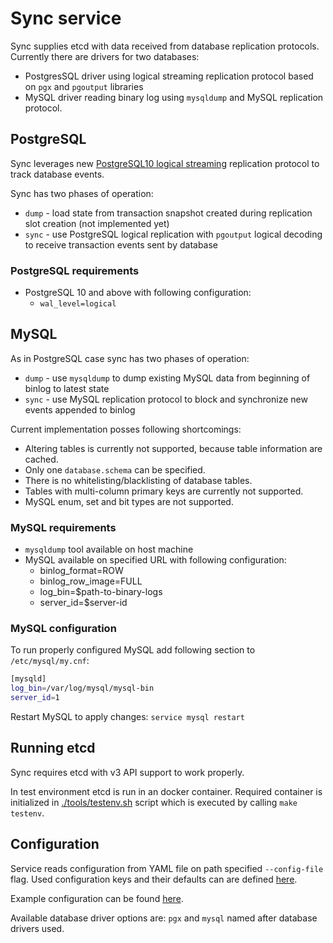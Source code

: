 # Sync service

Sync supplies etcd with data received from database replication protocols.
Currently there are drivers for two databases:

- PostgresSQL driver using logical streaming replication protocol based on `pgx` and `pgoutput` libraries
- MySQL driver reading binary log using `mysqldump` and MySQL replication protocol.

## PostgreSQL

Sync leverages new [PostgreSQL10 logical streaming](https://www.postgresql.org/docs/10/static/protocol-logical-replication.html) replication protocol to track database events.

Sync has two phases of operation:

- `dump` - load state from transaction snapshot created during replication slot creation (not implemented yet)
- `sync` - use PostgreSQL logical replication with `pgoutput` logical decoding to receive transaction events sent by database

### PostgreSQL requirements

- PostgreSQL 10 and above with following configuration:
  - `wal_level=logical`

## MySQL

As in PostgreSQL case sync has two phases of operation:

- `dump` - use `mysqldump` to dump existing MySQL data from beginning of binlog to latest state
- `sync` - use MySQL replication protocol to block and synchronize new events appended to binlog

Current implementation posses following shortcomings:

- Altering tables is currently not supported, because table information are cached.
- Only one `database.schema` can be specified.
- There is no whitelisting/blacklisting of database tables.
- Tables with multi-column primary keys are currently not supported.
- MySQL enum, set and bit types are not supported.

### MySQL requirements

- `mysqldump` tool available on host machine
- MySQL available on specified URL with following configuration:
  - binlog_format=ROW
  - binlog_row_image=FULL
  - log_bin=$path-to-binary-logs
  - server_id=$server-id

### MySQL configuration

To run properly configured MySQL add following section to `/etc/mysql/my.cnf`:

```bash
[mysqld]
log_bin=/var/log/mysql/mysql-bin
server_id=1
```

Restart MySQL to apply changes: `service mysql restart`

## Running etcd

Sync requires etcd with v3 API support to work properly.

In test environment etcd is run in an docker container. Required container is
initialized in [./tools/testenv.sh](../tools/testenv.sh) script which is executed
by calling `make testenv`.

## Configuration

Service reads configuration from YAML file on path specified `--config-file` flag.
Used configuration keys and their defaults can are defined [here](../pkg/sync/service.go).

Example configuration can be found [here](../sample/contrail.yml).

Available database driver options are: `pgx` and `mysql` named after database
drivers used.

